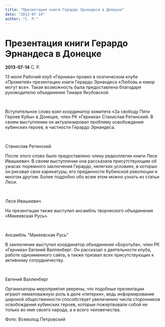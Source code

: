 ```yaml
---
title: "Презентация книги Герардо Эрнандеса в Донецке"
date: "2013-07-14"
author: "С. Р."
---
```


# Презентация книги Герардо Эрнандеса в Донецке

**2013-07-14** С. Р.

13 июля Рабочий клуб «Герника» провел в поэтическом клубе «Прометей» презентацию книги Герардо Эрнандеса «Любовь и юмор могут все». Такая возможность была предоставлена благодаря руководителю объединения Тамаре Якубовской.

 



Вступительное слово взял координатор комитета «За свободу Пяти Героев Кубы» в Донецке, член РК «Герника» Станислав Ретинский. В своем выступлении он актуализировал проблему освобождения кубинских героев, в частности Герардо Эрнандеса.

 



Станислав Ретинский

После этого слово было предоставлено члену редколлегии книги Лесе Ивашкевич. В своем выступлении она рассказала присутствующим об ужасах тюремного заключения Герардо, нелегких условиях, в которых он рисовал свои карикатуры, его преданности Кубинской революции и многом другом. Более подробно обо всем этом можно узнать из статьи Леси.

 



Леся Ивашкевич

На презентации также выступил ансамбль творческого объединения «Макеевская Русь».

 



Ансамбль "Макеевская Русь"

В заключение выступил координатор объединения «Боротьба», член РК «Герника» Евгений Валленберг. Он рассказал о деятельности клуба, работе одноименного сайта, а также призвал всех присутствующих к активному сотрудничеству.

 



Евгений Валленберг

Организаторы мероприятия уверены, что подобные презентации играют немаловажную роль в деле «пятерки», ведь информирование широкой общественности способствует увеличению числа сторонников освобождения кубинских героев, которые пожертвовали собой не только во имя своего народа, а и всего человечества.



Фото: Всеволод Петровский